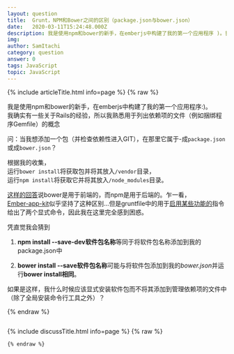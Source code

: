 ```yaml
---
layout: question
title:  Grunt，NPM和Bower之间的区别（package.json与bower.json）
date:   2020-03-11T15:24:48.000Z
description: 我是使用npm和bower的新手，在emberjs中构建了我的第一个应用程序 )。我确实有一些关于Rails的经验，所以我熟悉用于列出依赖项的文件（例如...
img: 
author: SamItachi
category: question
answer: 0
tags: JavaScript
topic: JavaScript
---
```

<div class="article-root">
  <div class="article">
    {% include articleTitle.html info=page %}
    {% raw %}
    <div class="article-content"><p><font style="vertical-align: inherit;"><font style="vertical-align: inherit;">我是使用npm和bower的新手，在emberjs中构建了我的第一个应用程序:)。</font></font><br><font style="vertical-align: inherit;"><font style="vertical-align: inherit;">
我确实有一些关于Rails的经验，所以我熟悉用于列出依赖项的文件（例如捆绑程序Gemfile）的概念</font></font></p>

<p><font style="vertical-align: inherit;"><font style="vertical-align: inherit;">问：当我想添加一个包（并检查依赖性进入GIT），在那里它属于-成</font></font><code>package.json</code><font style="vertical-align: inherit;"><font style="vertical-align: inherit;">或成</font></font><code>bower.json</code><font style="vertical-align: inherit;"><font style="vertical-align: inherit;">？</font></font></p>

<p><font style="vertical-align: inherit;"><font style="vertical-align: inherit;">根据我的收集，</font></font><br><font style="vertical-align: inherit;"><font style="vertical-align: inherit;">
运行</font></font><code>bower install</code><font style="vertical-align: inherit;"><font style="vertical-align: inherit;">将获取包并将其放入</font></font><code>/vendor</code><font style="vertical-align: inherit;"><font style="vertical-align: inherit;">目录，</font></font><br><font style="vertical-align: inherit;"><font style="vertical-align: inherit;">
运行</font></font><code>npm install</code><font style="vertical-align: inherit;"><font style="vertical-align: inherit;">将获取它并将其放入</font></font><code>/node_modules</code><font style="vertical-align: inherit;"><font style="vertical-align: inherit;">目录。</font></font></p>

<p><a href="https://stackoverflow.com/a/16493586/1592915"><font style="vertical-align: inherit;"><font style="vertical-align: inherit;">这样的回答</font></font></a><font style="vertical-align: inherit;"><font style="vertical-align: inherit;">说bower是用于前端的，而npm是用于后端的。</font><font style="vertical-align: inherit;">乍一看，</font></font><br>
<a href="https://github.com/stefanpenner/ember-app-kit" rel="noreferrer"><font style="vertical-align: inherit;"><font style="vertical-align: inherit;">Ember-app-kit</font></font></a><font style="vertical-align: inherit;"><font style="vertical-align: inherit;">似乎坚持了这种区别...但是gruntfile中的用于</font></font><a href="https://github.com/stefanpenner/ember-app-kit/blob/master/Gruntfile.js#L40-L42" rel="noreferrer"><font style="vertical-align: inherit;"><font style="vertical-align: inherit;">启用某些功能的</font></font></a><font style="vertical-align: inherit;"><font style="vertical-align: inherit;">指令给出了两个显式命令，因此我在这里完全感到困惑。</font></font></p>

<p><font style="vertical-align: inherit;"><font style="vertical-align: inherit;">凭直觉我会猜到  </font></font></p>

<ol>
<li><p><strong><font style="vertical-align: inherit;"><font style="vertical-align: inherit;">npm install --save-dev软件包名称</font></font></strong><font style="vertical-align: inherit;"><font style="vertical-align: inherit;">等同于将软件包名称添加到我的package.json中</font></font></p></li>
<li><p><strong><font style="vertical-align: inherit;"><font style="vertical-align: inherit;">bower install --save软件包名称</font></font></strong><font style="vertical-align: inherit;"><font style="vertical-align: inherit;">可能与将软件包添加到我的</font></font><em><font style="vertical-align: inherit;"><font style="vertical-align: inherit;">bower.json</font></font></em><font style="vertical-align: inherit;"><font style="vertical-align: inherit;">并运行</font></font><strong><font style="vertical-align: inherit;"><font style="vertical-align: inherit;">bower install相同</font></font></strong><font style="vertical-align: inherit;"><font style="vertical-align: inherit;">。  </font></font></p></li>
</ol>

<p><font style="vertical-align: inherit;"><font style="vertical-align: inherit;">如果是这样，我什么时候应该显式安装软件包而不将其添加到管理依赖项的文件中（除了全局安装命令行工具之外）？</font></font></p></div>
    {% endraw %}
  </div>
  <p style="height: 0;width:0;overflow: hidden;"> 第852篇《Grunt，NPM和Bower之间的区别（package.json与bower.json）》来自Winter(https://github.com/aiyld/aiyld.github.io)的站点</p>
  <div class="discuss-wrapper">
    {% include discussTitle.html info=page %}
    {% raw %}
    
    {% endraw %}
  </div>
<div>
